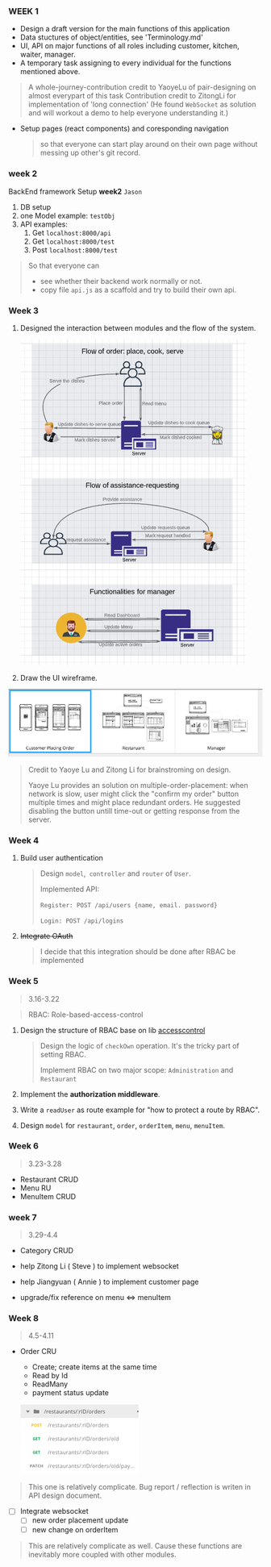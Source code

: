 ### WEEK 1
- Design a draft version for the main functions of this application
- Data stuctures of object/entities, see 'Terminology.md'
- UI, API on major functions of all roles including customer, kitchen, waiter, manager.
- A temporary task assigning to every individual for the functions mentioned above.
> A whole-journey-contribution credit to YaoyeLu of pair-designing on almost everypart of this task
> Contribution credit to ZitongLi for implementation of 'long connection' (He found `WebSocket` as solution and will workout a demo to help everyone understanding it.)

- Setup pages (react components) and coresponding navigation 

    >   so that everyone can start play around on their own page without messing up other's git record.

### week 2

BackEnd framework Setup **week2** `Jason`

1.  DB setup
2.  one Model example: `testObj`
3.  API examples:
    1.  Get  `localhost:8000/api`
    2.  Get `localhost:8000/test`
    3.  Post `localhost:8000/test`

>   So that everyone can 
>
>   -   see whether their backend work normally or not. 
>   -   copy file `api.js` as a scaffold and try to build their own api.



### Week 3

1.  Designed the interaction between modules and the flow of the system.

    ![image-20200305130408158](YingjieZheng.assets/image-20200305130408158.png)

2.  Draw the UI wireframe.

![image-20200305120641892](YingjieZheng.assets/image-20200305120641892.png)

>   Credit to Yaoye Lu and Zitong Li for brainstroming on design.
>
>   Yaoye Lu provides an solution on multiple-order-placement: when network is slow, user might click the "confirm my order" button multiple times and might place redundant orders. He suggested disabling the button untill time-out or getting response from the server.



### Week 4

1.  Build user authentication

    >   Design `model`,` controller` and `router` of `User`.
    >
    >   Implemented API:
    >
    >   `Register: POST /api/users {name, email. password}`
    >
    >   `Login: POST /api/logins`

2.  ~~Integrate OAuth~~

    >   I decide that this integration should be done after RBAC be implemented



### Week 5

>   3.16-3.22

>   RBAC: Role-based-access-control

1.  Design the structure of RBAC base on lib [accesscontrol](https://github.com/onury/accesscontrol)

    >   Design the logic of `checkOwn` operation. It's the tricky part of setting RBAC.
    >
    >   Implement RBAC on two major scope: `Administration` and `Restaurant`

2.  Implement the **authorization middleware**.

3.  Write a `readUser` as route example for "how to protect a route by RBAC".

3.  Design `model` for  `restaurant`, `order`, `orderItem`, `menu`, `menuItem`.



### Week 6

>   3.23-3.28

-   Restaurant CRUD
-   Menu RU
-   MenuItem CRUD

### week 7

>   3.29-4.4

-   Category CRUD

-   help Zitong Li ( Steve ) to implement websocket 

-   help Jiangyuan ( Annie ) to implement customer page

-   upgrade/fix reference on menu <=> menuItem 

    

### Week 8

>   4.5-4.11

-   Order CRU
    -   Create; create items at the same time
    -   Read by Id
    -   ReadMany 
    -   payment status update
    
    ![image-20200408091659071](YingjieZheng.assets/image-20200408091659071.png)

>   This one is relatively complicate. Bug report / reflection is writen in API design document.

*   [ ] Integrate websocket
    *   [ ] new order placement update
    *   [ ] new change on orderItem 

>   This are relatively complicate as well. Cause these functions are inevitably more coupled with other modules.

